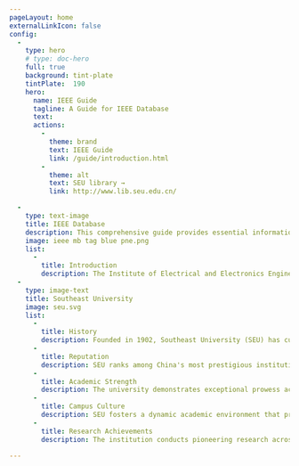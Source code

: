 ```yaml
---
pageLayout: home
externalLinkIcon: false
config:
  -
    type: hero
    # type: doc-hero
    full: true
    background: tint-plate
    tintPlate:  190
    hero:
      name: IEEE Guide
      tagline: A Guide for IEEE Database
      text: 
      actions:
        -
          theme: brand
          text: IEEE Guide
          link: /guide/introduction.html
        -
          theme: alt
          text: SEU library →
          link: http://www.lib.seu.edu.cn/

  -
    type: text-image
    title: IEEE Database
    description: This comprehensive guide provides essential information for effectively utilizing the IEEE database at Southeast University. Designed to assist students, faculty, and researchers in maximizing their access to valuable academic resources.
    image: ieee mb tag blue pne.png
    list:
      -
        title: Introduction
        description: The Institute of Electrical and Electronics Engineers (IEEE) stands as the world's largest professional association committed to advancing technological innovation for humanity's benefit. It publishes high-quality technical articles and standards across electrical engineering, electronics, and computer science disciplines.
  -
    type: image-text
    title: Southeast University
    image: seu.svg
    list:
      -
        title: History
        description: Founded in 1902, Southeast University (SEU) has cultivated a distinguished legacy spanning over a century in higher education and research excellence.
      -
        title: Reputation
        description: SEU ranks among China's most prestigious institutions, recognized through national "Double First-Class" initiatives and prestigious Project 211 and 985 designations.
      -
        title: Academic Strength
        description: The university demonstrates exceptional prowess across multiple disciplines, with particular distinction in electrical engineering, computer science, and architectural studies.
      -
        title: Campus Culture
        description: SEU fosters a dynamic academic environment that promotes innovation, interdisciplinary collaboration, and global engagement to develop well-rounded future leaders.
      -
        title: Research Achievements
        description: The institution conducts pioneering research across diverse fields, making substantial contributions to technological progress and societal advancement through extensive research initiatives.

---
```

